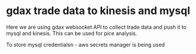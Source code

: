 # gdax trade data to kinesis and mysql

Here we are using gdax websocket API to collect trade data and push it to mysql and kinesis. This can be used for pice analysis.

To store mysql credentialsn - aws secrets manager is being used
